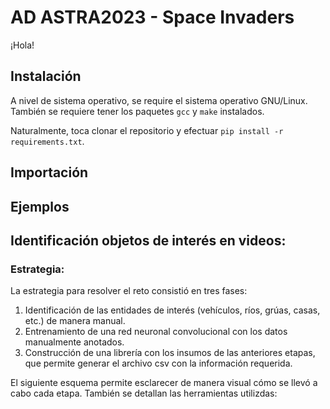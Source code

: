 # AD ASTRA2023 - Space Invaders

¡Hola!

## Instalación

A nivel de sistema operativo, se require el sistema operativo GNU/Linux. También se requiere tener los paquetes `gcc` y `make` instalados.

Naturalmente, toca clonar el repositorio y efectuar `pip install -r requirements.txt`.

## Importación

## Ejemplos

## Identificación objetos de interés en videos:

### Estrategia:

La estrategia para resolver el reto consistió en tres fases:
1. Identificación de las entidades de interés (vehículos, ríos, grúas, casas, etc.) de manera manual.
2. Entrenamiento de una red neuronal convolucional con los datos manualmente anotados.
3. Construcción de una librería con los insumos de las anteriores etapas, que permite generar el archivo csv con la información requerida.

El siguiente esquema permite esclarecer de manera visual cómo se llevó a cabo cada etapa. También se detallan las herramientas utilizdas:

